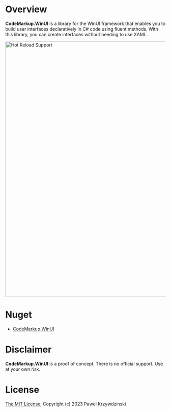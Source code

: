 # Overview

__CodeMarkup.WinUI__ is a library for the WinUI framework that enables you to build user interfaces declaratively in C# code using fluent methods. With this library, you can create interfaces without needing to use XAML.

<img src="https://github.com/idexus/CodeMarkup.WinUI/raw/main/doc/assets/gallery.jpg" alt="Hot Reload Support" width="800" border="0" />

# Nuget

- [CodeMarkup.WinUI](https://www.nuget.org/packages/CodeMarkup.WinUI)

# Disclaimer

__CodeMarkup.WinUI__ is a proof of concept. There is no official support. Use at your own risk.

# License 

[The MIT License](LICENSE), Copyright (c) 2023 Pawel Krzywdzinski
